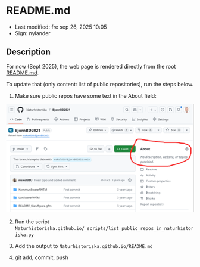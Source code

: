 # README.md

- Last modified: fre sep 26, 2025  10:05
- Sign: nylander

## Description

For now (Sept 2025), the web page is rendered directly from the root [README.md](../README.md).

To update that (only content: list of public repositories), run the steps below.

1. Make sure public repos have some text in the About field:

![About](img/about.png)

2. Run the script `Naturhistoriska.github.io/_scripts/list_public_repos_in_naturhistoriska.py`

3. Add the output to `Naturhistoriska.github.io/README.md`

4. git add, commit, push
